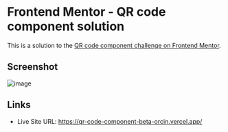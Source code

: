 # Frontend Mentor - QR code component solution

This is a solution to the [QR code component challenge on Frontend Mentor](https://www.frontendmentor.io/challenges/qr-code-component-iux_sIO_H).

## Screenshot

![image](https://github.com/user-attachments/assets/986320d4-4d3d-46f1-8112-dc2ba1e4a506)

## Links

- Live Site URL: https://qr-code-component-beta-orcin.vercel.app/
